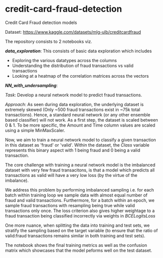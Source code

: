 # credit-card-fraud-detection
Credit Card Fraud detection models

Dataset: https://www.kaggle.com/datasets/mlg-ulb/creditcardfraud

The repository consists to 2 notebooks viz. 

__*data_exploration*__: This consists of basic data exploration which includes 
 - Exploring the various datatypes across the columns
 - Understanding the distribution of fraud transactions vs valid transactions
 - Looking at a heatmap of the correlation matrices across the vectors
 

__*NN_with_undersampling*__: 

*Task*: Develop a neural network model to predict fraud transactions.

*Approach*: As seen during data exploration, the underlying dataset is extremely skewed (Only ~500 fraud transactions exist in ~75k total transactions). Hence, a standard neural network (or any other ensemble based classifier) will not work.
As a first step, the dataset is scaled between 0 & 1. To be more specific, the Amount and Time column values are scaled using a simple MinMaxScaler.

Now, we aim to train a neural network model to classify a given transaction in this dataset as 'fraud' or 'valid'. Within the dataset, the *Class* variable represents this binary aspect with 1 being fraud and 0 being a valid transaction.

The core challenge with training a neural network model is the imbalanced dataset with very few fraud transacitons, is that a model which predicts all transactions as valid will have a very low loss (by the virtue of the imbalance).

We address this problem by performing imbalanced sampling i.e. for each batch within training loop we sample data with almost equal number of fraud and valid transactions. Furthermore, for a batch within an epoch, we sample fraud transactions with resampling being true while valid transactions only once. The loss criterion also gives higher weightage to a fraud transaction being classified incorrectly via weights in *BCELogitsLoss*

One more nuance, when splitting the data into training and test sets, we stratify the sampling based on the target variable (to ensure that the ratio of valid:fraud transactions remains similar in both training and test sets).

The notebook shows the final training metrics as well as the confusion matrix which showcases that the model peforms well on the test dataset.
